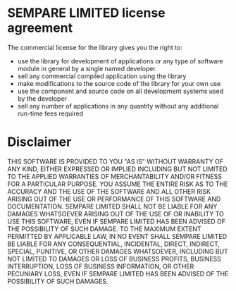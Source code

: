# SEMPARE LIMITED license agreement

The commercial license for the library gives you the right to:

- use the library for development of applications or any type of software module in general by a single named developer.
- sell any commercial compiled application using the library
- make modifications to the source code of the library for your own use
- use the component and source code on all development systems used by the developer
- sell any number of applications in any quantity without any additional run-time fees required

# Disclaimer

THIS SOFTWARE IS PROVIDED TO YOU "AS IS" WITHOUT WARRANTY OF ANY KIND, EITHER EXPRESSED OR IMPLIED INCLUDING 
BUT NOT LIMITED TO THE APPLIED WARRANTIES OF MERCHANTABILITY AND/OR FITNESS FOR A PARTICULAR PURPOSE. 
YOU ASSUME THE ENTIRE RISK AS TO THE ACCURACY AND THE USE OF THE SOFTWARE AND ALL OTHER RISK ARISING OUT OF THE 
USE OR PERFORMANCE OF THIS SOFTWARE AND DOCUMENTATION. 
SEMPARE LIMITED SHALL NOT BE LIABLE FOR ANY DAMAGES WHATSOEVER ARISING OUT OF THE USE OF OR INABILITY TO 
USE THIS SOFTWARE, EVEN IF SEMPARE LIMITED HAS BEEN ADVISED OF THE POSSIBILITY OF SUCH DAMAGE. 
TO THE MAXIMUM EXTENT PERMITTED BY APPLICABLE LAW, IN NO EVENT SHALL SEMPARE LIMITED BE LIABLE FOR ANY 
CONSEQUENTIAL, INCIDENTAL, DIRECT, INDIRECT, SPECIAL, PUNITIVE, OR OTHER DAMAGES WHATSOEVER, INCLUDING BUT NOT 
LIMITED TO DAMAGES OR LOSS OF BUSINESS PROFITS, BUSINESS INTERRUPTION, LOSS OF BUSINESS INFORMATION, OR OTHER 
PECUNIARY LOSS, EVEN IF SEMPARE LIMITED HAS BEEN ADVISED OF THE POSSIBILITY OF SUCH DAMAGES. 

